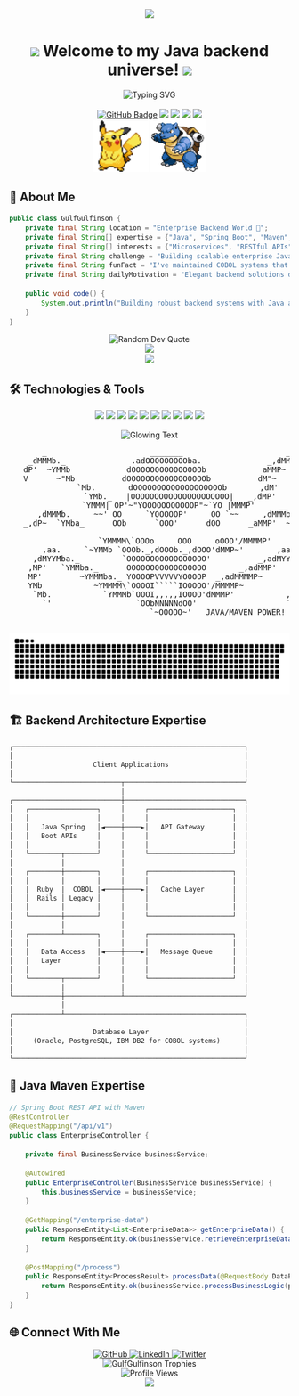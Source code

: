 <!-- HEADER -->
<div align="center">
  <img src="https://capsule-render.vercel.app/api?type=waving&color=gradient&height=300&section=header&text=GulfGulfinson&fontSize=90&animation=fadeIn&fontAlignY=38&desc=Backend%20Engineer%20|%20Java%20Maven%20Expert&descAlignY=51&descAlign=62" />
</div>

<!-- WELCOME SECTION -->
<h1 align="center">
  <img src="https://media.giphy.com/media/hvRJCLFzcasrR4ia7z/giphy.gif" width="30">
  Welcome to my Java backend universe!
  <img src="https://media.giphy.com/media/hvRJCLFzcasrR4ia7z/giphy.gif" width="30">
</h1>

<div align="center">
  <img src="https://readme-typing-svg.herokuapp.com?font=Fira+Code&pause=1000&color=F7892B&center=true&vCenter=true&random=false&width=435&lines=Java+Maven+Expert;Enterprise+Backend+Developer;Spring+Boot+Specialist;Ruby+Rails+Developer;COBOL+Legacy+Systems" alt="Typing SVG" />
</div>

<br>

<!-- BADGES -->
<div align="center">
  <a href="https://github.com/GulfGulfinson"><img src="https://img.shields.io/github/followers/GulfGulfinson?label=Followers&style=social" alt="GitHub Badge"></a>
  <img src="https://img.shields.io/badge/Java-Maven-red?style=flat-square&logo=java">
  <img src="https://img.shields.io/badge/Spring-Boot-green?style=flat-square&logo=spring">
  <img src="https://img.shields.io/badge/Ruby-Rails-red?style=flat-square&logo=ruby">
  <img src="https://img.shields.io/badge/COBOL-Mainframe-blue?style=flat-square">
</div>

<!-- POKEMON ANIMATION -->
<div align="center">
  <img src="https://raw.githubusercontent.com/PokeAPI/sprites/master/sprites/pokemon/versions/generation-v/black-white/animated/25.gif" width="100">
  <img src="https://raw.githubusercontent.com/PokeAPI/sprites/master/sprites/pokemon/versions/generation-v/black-white/animated/9.gif" width="100">
</div>

<!-- ABOUT ME -->
## 🚀 About Me
```java
public class GulfGulfinson {
    private final String location = "Enterprise Backend World 🏢";
    private final String[] expertise = {"Java", "Spring Boot", "Maven", "Ruby on Rails", "COBOL"};
    private final String[] interests = {"Microservices", "RESTful APIs", "Database Optimization", "Legacy Systems"};
    private final String challenge = "Building scalable enterprise Java applications with Maven";
    private final String funFact = "I've maintained COBOL systems that are older than I am";
    private final String dailyMotivation = "Elegant backend solutions drive the world's infrastructure";
    
    public void code() {
        System.out.println("Building robust backend systems with Java and Maven...");
    }
}
```

<!-- COOL QUOTE -->
<div align="center">
  <img src="https://quotes-github-readme.vercel.app/api?type=horizontal&theme=radical" alt="Random Dev Quote">
</div>

<!-- GITHUB STATS -->
<div align="center">
  <img src="https://github-readme-streak-stats.herokuapp.com/?user=GulfGulfinson&theme=radical&hide_border=true" />
</div>

<div align="center">
  <img src="https://github-readme-stats.vercel.app/api?username=GulfGulfinson&show_icons=true&count_private=true&theme=radical&hide_border=true" />
</div>

<!-- TOOLS AND TECHNOLOGIES -->
## 🛠️ Technologies & Tools
<div align="center">
  <img src="https://img.shields.io/badge/java-%23ED8B00.svg?style=for-the-badge&logo=openjdk&logoColor=white" />
  <img src="https://img.shields.io/badge/spring-%236DB33F.svg?style=for-the-badge&logo=spring&logoColor=white" />
  <img src="https://img.shields.io/badge/Apache%20Maven-C71A36?style=for-the-badge&logo=Apache%20Maven&logoColor=white" />
  <img src="https://img.shields.io/badge/ruby-%23CC342D.svg?style=for-the-badge&logo=ruby&logoColor=white" />
  <img src="https://img.shields.io/badge/rails-%23CC0000.svg?style=for-the-badge&logo=ruby-on-rails&logoColor=white" />
  <img src="https://img.shields.io/badge/COBOL-1572B6?style=for-the-badge" />
  <img src="https://img.shields.io/badge/Oracle-F80000?style=for-the-badge&logo=oracle&logoColor=white" />
  <img src="https://img.shields.io/badge/postgres-%23316192.svg?style=for-the-badge&logo=postgresql&logoColor=white" />
  <img src="https://img.shields.io/badge/docker-%230db7ed.svg?style=for-the-badge&logo=docker&logoColor=white" />
  <img src="https://img.shields.io/badge/git-%23F05033.svg?style=for-the-badge&logo=git&logoColor=white" />
</div>

<!-- GLOWING TEXT -->
<div align="center">
  <br>
  <img src="https://readme-typing-svg.demolab.com?font=Orbitron&size=30&duration=4000&pause=1000&color=00F724&center=true&vCenter=true&width=435&lines=%E2%9A%A1+Java+Maven+Guru+%E2%9A%A1;%F0%9F%94%A5+Spring+Boot+Master+%F0%9F%94%A5;%F0%9F%8C%9F+Ruby+Rails+Wizard+%F0%9F%8C%9F" alt="Glowing Text" />
  <br>
</div>

<!-- ASCII ART -->
<div align="center">
  <pre>
       _                      _______                      _
    _dMMMb._              .adOOOOOOOOOba.              _,dMMMb_
   dP'  ~YMMb            dOOOOOOOOOOOOOOOb            aMMP~  `Yb
   V      ~"Mb          dOOOOOOOOOOOOOOOOOb          dM"~      V
            `Mb.       dOOOOOOOOOOOOOOOOOOOb       ,dM'
             `YMb._   |OOOOOOOOOOOOOOOOOOOOO|   _,dMP'
        __     `YMMM| OP'~"YOOOOOOOOOOOP"~`YO |MMMP'     __
      ,dMMMb.     ~~' OO     `YOOOOOP'     OO `~~     ,dMMMb.
   _,dP~  `YMba_      OOb      `OOO'      dOO      _aMMP'  ~Yb._
  <MMP'     `~YMMa_   YOOo   @  OOO  @   oOOP   _adMP~'      `YMM>
               `YMMMM\`OOOo     OOO     oOOO'/MMMMP'
       ,aa.     `~YMMb `OOOb._,dOOOb._,dOOO'dMMP~'       ,aa.
     ,dMYYMba._         `OOOOOOOOOOOOOOOOO'          _,adMYYMb.
    ,MP'   `YMMba._      OOOOOOOOOOOOOOOOO       _,adMMP'   `YM.
    MP'        ~YMMMba._ YOOOOPVVVVVYOOOOP  _,adMMMMP~       `YM
    YMb           ~YMMMM\`OOOOI`````IOOOOO'/MMMMP~           dMP
     `Mb.           `YMMMb`OOOI,,,,,IOOOO'dMMMP'           ,dM'
       `'                  `OObNNNNNdOO'                   `'
                             `~OOOOO~'   JAVA/MAVEN POWER!
  </pre>
</div>

<!-- ANIMATED SNAKE CONTRIBUTION GRAPH -->
<div align="center">
  <picture>
    <source media="(prefers-color-scheme: dark)" srcset="https://github.com/GulfGulfinson/GulfGulfinson/blob/output/github-contribution-grid-snake-dark.svg" />
    <source media="(prefers-color-scheme: light)" srcset="https://github.com/GulfGulfinson/GulfGulfinson/blob/output/github-contribution-grid-snake.svg" />
    <img alt="github-snake" src="https://github.com/GulfGulfinson/GulfGulfinson/blob/output/github-contribution-grid-snake.svg" />
  </picture>
</div>

<!-- BACKEND SPECIFIC CONTENT -->
## 🏗️ Backend Architecture Expertise
```
┌──────────────────────────────────────────────────────────┐
│                                                          │
│                    Client Applications                   │
│                                                          │
└───────────────────────────┬──────────────────────────────┘
                            │
┌───────────────────────────┼──────────────────────────────┐
│   ┌─────────────────┐     │     ┌─────────────────────┐  │
│   │                 │     │     │                     │  │
│   │   Java Spring   │◄────┼────►│   API Gateway       │  │
│   │   Boot APIs     │     │     │                     │  │
│   │                 │     │     │                     │  │
│   └────────┬────────┘     │     └─────────────────────┘  │
│            │              │                              │
│   ┌────────┼────────┐     │     ┌─────────────────────┐  │
│   │        │        │     │     │                     │  │
│   │  Ruby  │  COBOL │◄────┼────►│   Cache Layer       │  │
│   │  Rails │ Legacy │     │     │                     │  │
│   │        │        │     │     │                     │  │
│   └────────┼────────┘     │     └─────────────────────┘  │
│            │              │                              │
│   ┌────────┴────────┐     │     ┌─────────────────────┐  │
│   │                 │     │     │                     │  │
│   │   Data Access   │◄────┼────►│   Message Queue     │  │
│   │   Layer         │     │     │                     │  │
│   │                 │     │     │                     │  │
│   └────────┬────────┘     │     └─────────────────────┘  │
│            │              │                              │
└────────────┼──────────────┴──────────────────────────────┘
             │
┌────────────┴─────────────────────────────────────────────┐
│                                                          │
│                    Database Layer                        │
│     (Oracle, PostgreSQL, IBM DB2 for COBOL systems)      │
│                                                          │
└──────────────────────────────────────────────────────────┘
```

<!-- JAVA CODE SAMPLES -->
## 📘 Java Maven Expertise
```java
// Spring Boot REST API with Maven
@RestController
@RequestMapping("/api/v1")
public class EnterpriseController {
    
    private final BusinessService businessService;
    
    @Autowired
    public EnterpriseController(BusinessService businessService) {
        this.businessService = businessService;
    }
    
    @GetMapping("/enterprise-data")
    public ResponseEntity<List<EnterpriseData>> getEnterpriseData() {
        return ResponseEntity.ok(businessService.retrieveEnterpriseData());
    }
    
    @PostMapping("/process")
    public ResponseEntity<ProcessResult> processData(@RequestBody DataPayload payload) {
        return ResponseEntity.ok(businessService.processBusinessLogic(payload));
    }
}
```

<!-- CONNECT -->
## 🌐 Connect With Me
<div align="center">
  <a href="https://github.com/GulfGulfinson">
    <img src="https://img.shields.io/badge/GitHub-100000?style=for-the-badge&logo=github&logoColor=white" alt="GitHub" />
  </a>
  <a href="https://linkedin.com">
    <img src="https://img.shields.io/badge/LinkedIn-0077B5?style=for-the-badge&logo=linkedin&logoColor=white" alt="LinkedIn" />
  </a>
  <a href="https://twitter.com">
    <img src="https://img.shields.io/badge/Twitter-1DA1F2?style=for-the-badge&logo=twitter&logoColor=white" alt="Twitter" />
  </a>
</div>

<!-- PROFILE TROPHY -->
<div align="center">
  <img src="https://github-profile-trophy.vercel.app/?username=GulfGulfinson&theme=radical&no-frame=true&no-bg=false&margin-w=4&row=1" alt="GulfGulfinson Trophies" />
</div>

<!-- PROFILE VIEWS -->
<div align="center">
  <img src="https://komarev.com/ghpvc/?username=GulfGulfinson&style=flat-square&color=blueviolet" alt="Profile Views" />
</div>

<!-- ANIMATED FOOTER -->
<div align="center">
  <img src="https://capsule-render.vercel.app/api?type=waving&color=gradient&height=150&section=footer&animation=twinkling" />
</div>
